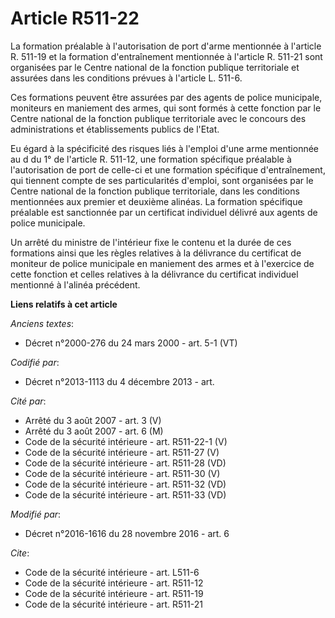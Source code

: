 # Article R511-22

La formation préalable à l'autorisation de port d'arme mentionnée à l'article R. 511-19 et la formation d'entraînement
mentionnée à l'article R. 511-21 sont organisées par le Centre national de la fonction publique territoriale et assurées dans
les conditions prévues à l'article L. 511-6. 

Ces formations peuvent être assurées par des agents de police municipale, moniteurs en maniement des armes, qui sont formés à
cette fonction par le Centre national de la fonction publique territoriale avec le concours des administrations et
établissements publics de l'Etat. 

Eu égard à la spécificité des risques liés à l'emploi d'une arme mentionnée au d du 1° de l'article R. 511-12, une formation
spécifique préalable à l'autorisation de port de celle-ci et une formation spécifique d'entraînement, qui tiennent compte de
ses particularités d'emploi, sont organisées par le Centre national de la fonction publique territoriale, dans les conditions
mentionnées aux premier et deuxième alinéas. La formation spécifique préalable est sanctionnée par un certificat individuel
délivré aux agents de police municipale. 

Un arrêté du ministre de l'intérieur fixe le contenu et la durée de ces formations ainsi que les règles relatives à la
délivrance du certificat de moniteur de police municipale en maniement des armes et à l'exercice de cette fonction et celles
relatives à la délivrance du certificat individuel mentionné à l'alinéa précédent.

**Liens relatifs à cet article**

_Anciens textes_:

  - Décret n°2000-276 du 24 mars 2000 - art. 5-1 (VT)

_Codifié par_:

  - Décret n°2013-1113 du 4 décembre 2013 - art.

_Cité par_:

  - Arrêté du 3 août 2007 - art. 3 (V)
  - Arrêté du 3 août 2007 - art. 6 (M)
  - Code de la sécurité intérieure - art. R511-22-1 (V)
  - Code de la sécurité intérieure - art. R511-27 (V)
  - Code de la sécurité intérieure - art. R511-28 (VD)
  - Code de la sécurité intérieure - art. R511-30 (V)
  - Code de la sécurité intérieure - art. R511-32 (VD)
  - Code de la sécurité intérieure - art. R511-33 (VD)

_Modifié par_:

  - Décret n°2016-1616 du 28 novembre 2016 - art. 6

_Cite_:

  - Code de la sécurité intérieure - art. L511-6
  - Code de la sécurité intérieure - art. R511-12
  - Code de la sécurité intérieure - art. R511-19
  - Code de la sécurité intérieure - art. R511-21
